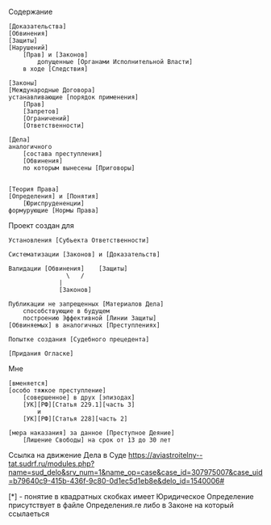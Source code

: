 Содержание

    [Доказательства]
	[Обвинения]
	[Защиты]
	[Нарушений] 
	    [Прав] и [Законов]
	        допущенные [Органами Исполнительной Власти]
		в ходе [Следствия]

    [Законы]
    [Международные Договора]
	устанавливающие [порядок применения]
	    [Прав]
	    [Запретов]
	    [Ограничений]
	    [Ответственности]

    [Дела]
	аналогичного 
	    [состава преступления]
	    [Обвинения]
		по которым вынесены [Приговоры]


    [Теория Права]
	[Определения] и [Понятия]
	    [Юриспрудененции]
	формурующие [Нормы Права]

Проект создан для 

    Установления [Субьекта Ответственности]

    Систематизации [Законов] и [Доказательств]
			
    Валидации [Обвинения]    [Защиты] 
      		        \   /
		          |
	              [Законов] 

    Публикации не запрещенных [Материалов Дела] 
        способствующие в будущем 
        построению Эффективной [Линии Защиты]
	[Обвиняемых] в аналогичных [Преступлениях]

    Попытке создания [Судебного прецедента] 

    [Придания Огласке]

Мне 

    [вменяется] 
	[особо тяжкое преступление] 
 	    [cовершенное] в друх [эпизодах]	
		[УК][РФ][Статья 229.1][часть 3] 
			и 
		[УК][РФ][Статья 228][часть 2]

	[мера наказания] за данное [Преступное Деяние] 
		[Лишение Свободы] на срок от 13 до 30 лет


Ссылка на движение Дела в Суде
	https://aviastroitelny--tat.sudrf.ru/modules.php?name=sud_delo&srv_num=1&name_op=case&case_id=307975007&case_uid=b79640c9-415b-436f-9c80-0d1ec5d1eb8e&delo_id=1540006#


[*] - понятие в квадратных скобках
        имеет Юридическое Определение
	присутствует 
          в файле Определения.re
	  либо в Законе на который ссылаеться
